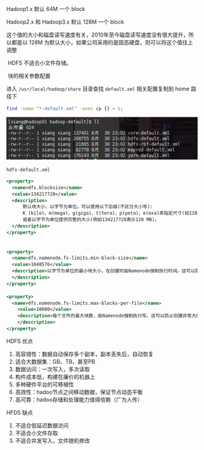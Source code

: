 Hadoop1.x 默认 64M 一个 block

Hadoop2.x 和  Hadoop3.x 默认 128M 一个 block

​		这个值的大小和磁盘读写速度有关，2010年至今磁盘读写速度没有很大提升，所以都是以 128M 为默认大小，如果公司采用的是固态硬盘，则可以将这个值往上调整



​		HDFS 不适合小文件存储。

​		块的相关参数配置

进入 `/usr/local/hadoop/share`  目录查找 `default.xml` 相关配置复制到 home 路径下

```sh
find -name "*-default.xml" -exec cp {} ~ \;
```

![image-20230830230350201](images/3、HDFS%20块概念/image-20230830230350201.png)

`hdfs-default.xml`

```xml
<property>
  <name>dfs.blocksize</name>
  <value>134217728</value>
  <description>
      默认块大小，以字节为单位。可以使用以下后缀(不区分大小写):
      K (kilo)、m(mega)、g(giga)、t(tera)、p(peta)、e(exa)来指定尺寸(如128k、512m、1g等);
      或者以字节为单位提供完整的大小(例如134217728表示128 MB)。
  </description>
</property>


<property>
  <name>dfs.namenode.fs-limits.min-block-size</name>
  <value>1048576</value>
  <description>以字节为单位的最小块大小，在创建时由Namenode强制执行时间。这可以防止意外创建带有小块的文件大小(以及许多块)，这会降低性能。支持多个大小单位后缀(不区分大小写)，如dfs.blocksize所述。
  </description>
</property>

<property>
  <name>dfs.namenode.fs-limits.max-blocks-per-file</name>
    <value>10000</value>
    <description>每个文件的最大块数，由Namenode强制执行写。这可以防止创建非常大的文件降低性能。
    </description>
</property>
```



HDFS 优点

1. 高容错性：数据自动保存多个副本，副本丢失后，自动恢复
2. 适合大数据集：GB、TB，甚至PB
3. 数据访问：一次写入，多次读取
4. 构件成本低，构建在廉价的机器上
5. 多种硬件平台的可移植性
6. 高效性：hadoo节点之间移动数据，保证节点动态平衡
7. 高可靠：hadoo存储和处理能力值得信赖（广为人传）



HFDS 缺点

1. 不适合低延迟数据访问
2. 不适合小文件存取
3. 不适合并发写入，文件随机修改